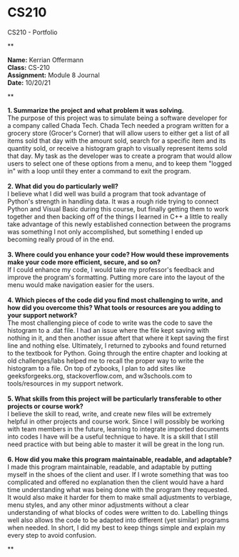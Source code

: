 # CS210
CS210 - Portfolio

**

<b> Name:</b> Kerrian Offermann
<br><b> Class:</b> CS-210
<br><b> Assignment:</b> Module 8 Journal
<br><b> Date:</b> 10/20/21

**

<b> 1. Summarize the project and what problem it was solving. </b>
<br>The purpose of this project was to simulate being a software developer for a company called Chada Tech. Chada Tech needed a program written for a grocery store (Grocer's Corner) that will allow users to either get a list of all items sold that day with the amount sold, search for a specific item and its quantity sold, or receive a histogram graph to visually represent items sold that day. My task as the developer was to create a program that would allow users to select one of these options from a menu, and to keep them "logged in" with a loop until they enter a command to exit the program.
<br>
<br><b> 2. What did you do particularly well? </b>
<br> I believe what I did well was build a program that took advantage of Python's strength in handling data. It was a rough ride trying to connect Python and Visual Basic during this course, but finally getting them to work together and then backing off of the things I learned in C++ a little to really take advantage of this newly established connection between the programs was something I not only accomplished, but something I ended up becoming really proud of in the end. 
<br>
<br><b> 3. Where could you enhance your code? How would these improvements make your code more efficient, secure, and so on? </b>
<br> If I could enhance my code, I would take my professor's feedback and improve the program's formatting. Putting more care into the layout of the menu would make navigation easier for the users.
<br> 
<br><b> 4. Which pieces of the code did you find most challenging to write, and how did you overcome this? What tools or resources are you adding to your support network? </b>
<br> The most challenging piece of code to write was the code to save the histogram to a .dat file. I had an issue where the file kept saving with nothing in it, and then another issue aftert that where it kept saving the first line and nothing else. Ultimately, I returned to zybooks and found returned to the textbook for Python. Going through the entire chapter and looking at old challenges/labs helped me to recall the proper way to write the histogram to a file. On top of zybooks, I plan to add sites like geeksforgeeks.org, stackoverflow.com, and w3schools.com to tools/resources in my support network. 
<br> 
<br><b> 5. What skills from this project will be particularly transferable to other projects or course work? </b>
<br> I believe the skill to read, write, and create new files will be extremely helpful in other projects and course work. Since I will possibly be working with team members in the future, learning to integrate imported documents into codes I have will be a useful technique to have. It is a skill that I still need practice with but being able to master it will be great in the long run.
<br>
<br>   <b> 6. How did you make this program maintainable, readable, and adaptable? </b>
<br> I made this program maintainable, readable, and adaptable by putting myself in the shoes of the client and user. If I wrote something that was too complicated and offered no explanation then the client would have a hard time understanding what was being done with the program they requested. It would also make it harder for them to make small adjustments to verbiage, menu styles, and any other minor adjustments without a clear understanding of what blocks of codes were written to do. Labelling things well also allows the code to be adapted into different (yet similar) programs when needed. In short, I did my best to keep things simple and explain my every step to avoid confusion.
<br>
    
**
